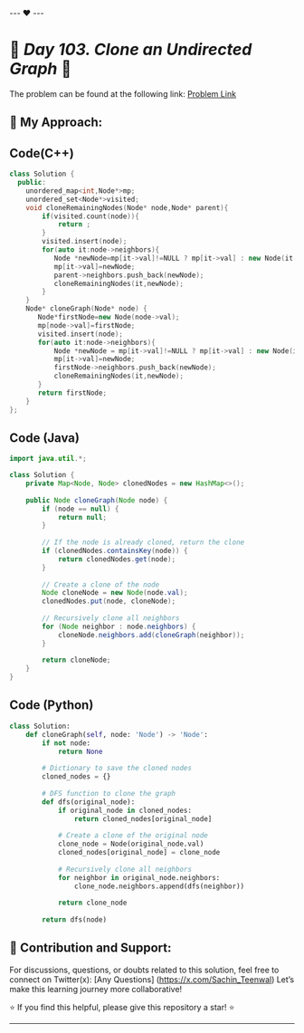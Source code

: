 --- ❤️ ---

# 🚀 _Day 103. Clone an Undirected Graph_ 🧠


The problem can be found at the following link: [Problem Link](https://www.geeksforgeeks.org/problems/clone-graph/1)

## 🎯 **My Approach:**


## Code(C++)
```cpp
class Solution {
  public:
    unordered_map<int,Node*>mp;
    unordered_set<Node*>visited;
    void cloneRemainingNodes(Node* node,Node* parent){
        if(visited.count(node)){
            return ;
        }
        visited.insert(node);
        for(auto it:node->neighbors){
           Node *newNode=mp[it->val]!=NULL ? mp[it->val] : new Node(it->val);
           mp[it->val]=newNode;
           parent->neighbors.push_back(newNode);
           cloneRemainingNodes(it,newNode);
        }
    }
    Node* cloneGraph(Node* node) {
       Node*firstNode=new Node(node->val);
       mp[node->val]=firstNode;
       visited.insert(node);
       for(auto it:node->neighbors){
           Node *newNode = mp[it->val]!=NULL ? mp[it->val] : new Node(it->val);
           mp[it->val]=newNode;
           firstNode->neighbors.push_back(newNode);
           cloneRemainingNodes(it,newNode);
       }
       return firstNode;
    }
};
```

## Code (Java)

```java
import java.util.*;

class Solution {
    private Map<Node, Node> clonedNodes = new HashMap<>();
    
    public Node cloneGraph(Node node) {
        if (node == null) {
            return null;
        }
        
        // If the node is already cloned, return the clone
        if (clonedNodes.containsKey(node)) {
            return clonedNodes.get(node);
        }
        
        // Create a clone of the node
        Node cloneNode = new Node(node.val);
        clonedNodes.put(node, cloneNode);
        
        // Recursively clone all neighbors
        for (Node neighbor : node.neighbors) {
            cloneNode.neighbors.add(cloneGraph(neighbor));
        }
        
        return cloneNode;
    }
}
```

## Code (Python)

```python
class Solution:
    def cloneGraph(self, node: 'Node') -> 'Node':
        if not node:
            return None
        
        # Dictionary to save the cloned nodes
        cloned_nodes = {}
        
        # DFS function to clone the graph
        def dfs(original_node):
            if original_node in cloned_nodes:
                return cloned_nodes[original_node]
            
            # Create a clone of the original node
            clone_node = Node(original_node.val)
            cloned_nodes[original_node] = clone_node
            
            # Recursively clone all neighbors
            for neighbor in original_node.neighbors:
                clone_node.neighbors.append(dfs(neighbor))
            
            return clone_node
        
        return dfs(node)
```



## 🎯 **Contribution and Support:**

For discussions, questions, or doubts related to this solution, feel free to connect on Twitter(x): [Any Questions] (https://x.com/Sachin_Teenwal) Let’s make this learning journey more collaborative!

⭐ If you find this helpful, please give this repository a star! ⭐

---
